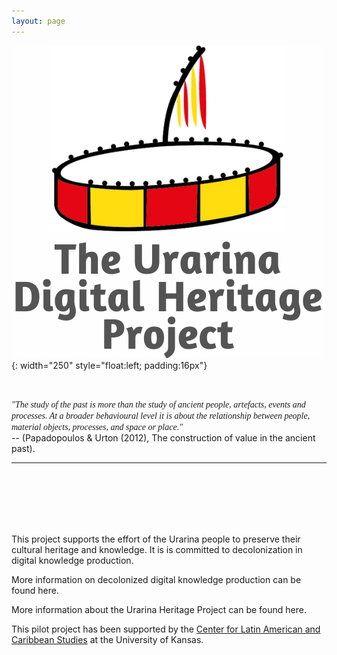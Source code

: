 ```yaml
---
layout: page
---
```




![alt-text-1](assets/logo/Urarina-logo-with-text4.png "Urarina logo"){: width="250" style="float:left; padding:16px"} 
  
&nbsp;
&nbsp;
&nbsp;

<span style="font-family:Papyrus; font-style: italic; flow:right"> "The study of the past is more than the study of ancient people, artefacts, events and processes. At a broader behavioural level it is about the relationship between people, material objects, processes, and space or place."  </span>  
 -- (Papadopoulos & Urton (2012), The construction of value in the ancient past).
&nbsp;

---
<br><br><br><br><br>
  
This project supports the  effort of the Urarina people to preserve their cultural heritage and knowledge. It is is committed to decolonization in digital knowledge production.

More information on decolonized digital knowledge production can be found here.

More information about the Urarina Heritage Project can be found here.





This pilot project has been supported by the [Center for Latin American and Caribbean Studies](https://clacs.ku.edu/) at the University of Kansas.

